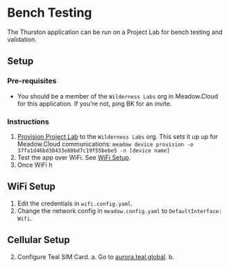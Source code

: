 # Bench Testing

The Thurston application can be run on a Project Lab for bench testing and validation. 

## Setup

### Pre-requisites

* You should be a member of the `Wilderness Labs` org in Meadow.Cloud for this application. If you're not, ping BK for an invite.

### Instructions

1. [Provision Project Lab](https://developer.wildernesslabs.co/Meadow/Meadow.Cloud/Device_Provisioning/) to the `Wilderness Labs` org. This sets it up up for Meadow.Cloud communications:
    `meadow device provision -o 37fa1d46bd38433e80bd7c19f55bebe5 -n [device name]`
2. Test the app over WiFi. See [WiFi Setup](#wifi-setup).
3. Once WiFi h

## WiFi Setup
1. Edit the credentials in `wifi.config.yaml`.
2. Change the network config in `meadow.config.yaml` to `DefaultInterface: Wifi`.

## Cellular Setup
2. Configure Teal SIM Card.
     a. Go to [aurora.teal.global](https://aurora.teal.global/onechips).
     b. 